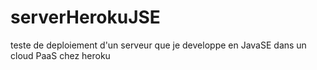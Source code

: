 # serverHerokuJSE
teste de deploiement d'un serveur que je developpe en JavaSE dans un cloud PaaS chez heroku
